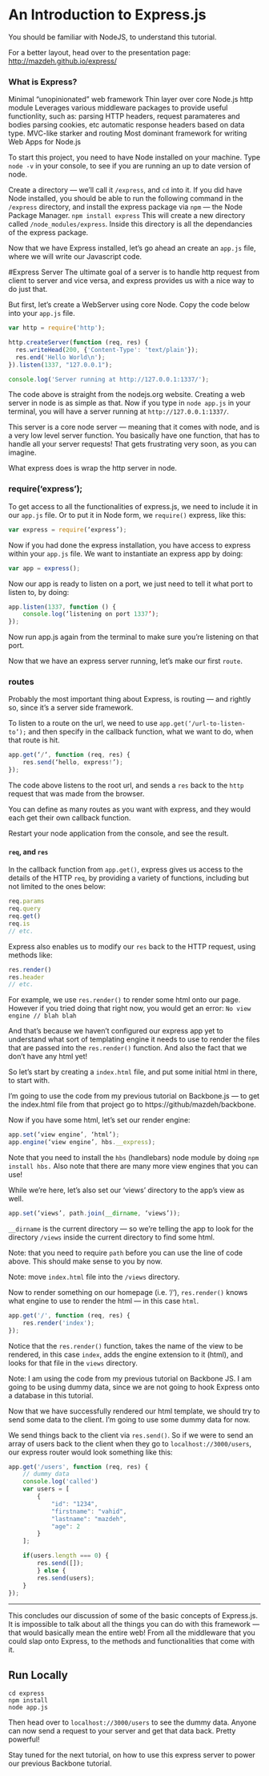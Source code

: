 # An Introduction to Express.js

You should be familiar with NodeJS, to understand this tutorial.

For a better layout, head over to the presentation page: http://mazdeh.github.io/express/

### What is Express?
Minimal “unopinionated” web framework
Thin layer over core Node.js http module
Leverages various middleware packages to provide useful functionlity, such as:
parsing HTTP headers, request paramateres and bodies
parsing cookies, etc
automatic response headers based on data type.
MVC-like starker and routing
Most dominant framework for writing Web Apps for Node.js

To start this project, you need to have Node installed on your machine.
Type `node -v` in your console, to see if you are running an up to date version of node.

Create a directory — we’ll call it `/express`, and `cd` into it.
If you did have Node installed, you should be able to run the following command in the `/express` directory, and install the express package via `npm` — the Node Package Manager.
```npm install express```
This will create a new directory called `/node_modules/express`. Inside this directory is all the dependancies of the express package. 

Now that we have Express installed, let’s go ahead an create an `app.js` file, where we will write our Javascript code.

#Express Server
The ultimate goal of a server is to handle http request from client to server and vice versa, and express provides us with a nice way to do just that.

But first, let’s create a WebServer using core Node. Copy the code below into your `app.js` file.

```js
var http = require('http');

http.createServer(function (req, res) {
  res.writeHead(200, {'Content-Type': 'text/plain'});
  res.end('Hello World\n');
}).listen(1337, "127.0.0.1");

console.log('Server running at http://127.0.0.1:1337/');
```

The code above is straight from the nodejs.org website. Creating a web server in node is as simple as that.
Now if you type in `node app.js` in your terminal, you will have a server running at `http://127.0.0.1:1337/`.

This server is a core node server — meaning that it comes with node, and is a very low level server function. You basically have one function, that has to handle all your server requests! That gets frustrating very soon, as you can imagine.

What express does is wrap the http server in node.

### require(‘express’);

To get access to all the functionalities of express.js, we need to include it in our `app.js` file. Or to put it in Node form, we `require()` express, like this:
```js
var express = require(‘express’);
```
Now if you had done the express installation, you have access to express within your `app.js` file. 
We want to instantiate an express app by doing:
```js
var app = express();
```
Now our app is ready to listen on a port, we just need to tell it what port to listen to, by doing:
```js
app.listen(1337, function () {
	console.log(‘listening on port 1337’);
});
```
Now run app.js again from the terminal to make sure you’re listening on that port.

Now that we have an express server running, let’s make our first `route`.

### routes
Probably the most important thing about Express, is routing — and rightly so, since it’s a server side framework.

To listen to a route on the url, we need to use `app.get(‘/url-to-listen-to’);` and then specify in the callback function, what we want to do, when that route is hit.
```js
app.get(‘/‘, function (req, res) {
	res.send(‘hello, express!’);
});
```
The code above listens to the root url, and sends a `res` back to the `http` request that was made from the browser.

You can define as many routes as you want with express, and they would each get their own callback function.

Restart your node application from the console, and see the result.

#### `req`, and `res`
In the callback function from `app.get()`, express gives us access to the details of the HTTP `req`, by providing a variety of functions, including but not limited to the ones below:
```js
req.params
req.query
req.get()
req.is
// etc.
```
Express also enables us to modify our `res` back to the HTTP request, using methods like:
```js
res.render()
res.header
// etc. 
```
For example, we use  `res.render()` to render some html onto our page.
However if you tried doing that right now, you would get an error:
``` No view engine // blah blah ```

And that’s because we haven’t configured our express app yet to understand what sort of templating engine it needs to use to render the files that are passed into the `res.render()` function. And also the fact that we don’t have any html yet!

So let’s start by creating a `index.html` file, and put some initial html in there, to start with.

I’m going to use the code from my previous tutorial on Backbone.js — to get the index.html file from that project go to https://github/mazdeh/backbone.

Now if you have some html, let’s set our render engine:
```js
app.set(‘view engine’, ‘html’);
app.engine(‘view engine’, hbs.__express);
```
Note that you need to install the `hbs` (handlebars) node module by doing `npm install hbs.` Also note that there are many more view engines that you can use!

While we’re here, let’s also set our ‘views’ directory to the app’s view as well.
```js
app.set(‘views’, path.join(__dirname, ‘views’));
```

`__dirname` is the current directory — so we’re telling the app to look for the directory `/views` inside the current directory to find some html. 

Note: that you need to require `path` before you can use the line of code above. This should make sense to you by now.

Note: move `index.html` file into the `/views` directory.

Now to render something on our homepage (i.e. ‘/‘), `res.render()` knows what engine to use to render the html — in this case `html`.
```js
app.get('/', function (req, res) {
	res.render('index');
});
```
Notice that the `res.render()` function, takes the name of the view to be rendered, in this case `index`, adds the engine extension to it (html), and looks for that file in the `views` directory. 

Note: I am using the code from my previous tutorial on Backbone JS. I am going to be using dummy data, since we are not going to hook Express onto a database in this tutorial.

Now that we have successfully rendered our html template, we should try to send some data to the client. I’m going to use some dummy data for now.

We send things back to the client via `res.send()`.
So if we were to send an array of users back to the client when they go to `localhost://3000/users`, our express router would look something like this:

```js
app.get('/users', function (req, res) {
	// dummy data
	console.log('called')
	var users = [
		{
			"id": "1234",
			"firstname": "vahid",
			"lastname": "mazdeh",
			"age": 2
		}
	];

	if(users.length === 0) {
		res.send([]);
		} else {
		res.send(users);
	}
});
```

---

This concludes our discussion of some of the basic concepts of Express.js. It is impossible to talk about all the things you can do with this framework — that would basically mean the entire web! From all the middleware that you could slap onto Express, to the methods and functionalities that come with it. 


## Run Locally
``` git clone https://github.com/mazdeh/express.git
cd express
npm install
node app.js
```
Then head over to `localhost://3000/users` to see the dummy data. Anyone can now send a request to your server and get that data back. Pretty powerful!

Stay tuned for the next tutorial, on how to use this express server to power our previous Backbone tutorial.

